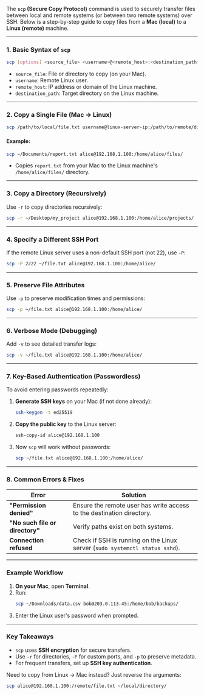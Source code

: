 The **`scp` (Secure Copy Protocol)** command is used to securely transfer files between local and remote systems (or between two remote systems) over SSH. Below is a step-by-step guide to copy files from a **Mac (local)** to a **Linux (remote)** machine.

---

### **1. Basic Syntax of `scp`**
```bash
scp [options] <source_file> <username>@<remote_host>:<destination_path>
```
- `source_file`: File or directory to copy (on your Mac).
- `username`: Remote Linux user.
- `remote_host`: IP address or domain of the Linux machine.
- `destination_path`: Target directory on the Linux machine.

---

### **2. Copy a Single File (Mac → Linux)**
```bash
scp /path/to/local/file.txt username@linux-server-ip:/path/to/remote/directory/
```
#### **Example**:
```bash
scp ~/Documents/report.txt alice@192.168.1.100:/home/alice/files/
```
- Copies `report.txt` from your Mac to the Linux machine's `/home/alice/files/` directory.

---

### **3. Copy a Directory (Recursively)**
Use `-r` to copy directories recursively:
```bash
scp -r ~/Desktop/my_project alice@192.168.1.100:/home/alice/projects/
```

---

### **4. Specify a Different SSH Port**
If the remote Linux server uses a non-default SSH port (not 22), use `-P`:
```bash
scp -P 2222 ~/file.txt alice@192.168.1.100:/home/alice/
```

---

### **5. Preserve File Attributes**
Use `-p` to preserve modification times and permissions:
```bash
scp -p ~/file.txt alice@192.168.1.100:/home/alice/
```

---

### **6. Verbose Mode (Debugging)**
Add `-v` to see detailed transfer logs:
```bash
scp -v ~/file.txt alice@192.168.1.100:/home/alice/
```

---

### **7. Key-Based Authentication (Passwordless)**
To avoid entering passwords repeatedly:
1. **Generate SSH keys** on your Mac (if not done already):
   ```bash
   ssh-keygen -t ed25519
   ```
2. **Copy the public key** to the Linux server:
   ```bash
   ssh-copy-id alice@192.168.1.100
   ```
3. Now `scp` will work without passwords:
   ```bash
   scp ~/file.txt alice@192.168.1.100:/home/alice/
   ```

---

### **8. Common Errors & Fixes**
| Error                          | Solution                                                                 |
|--------------------------------|--------------------------------------------------------------------------|
| **"Permission denied"**        | Ensure the remote user has write access to the destination directory.    |
| **"No such file or directory"**| Verify paths exist on both systems.                                      |
| **Connection refused**         | Check if SSH is running on the Linux server (`sudo systemctl status sshd`). |

---

### **Example Workflow**
1. **On your Mac**, open **Terminal**.
2. Run:
   ```bash
   scp ~/Downloads/data.csv bob@203.0.113.45:/home/bob/backups/
   ```
3. Enter the Linux user's password when prompted.

---

### **Key Takeaways**
- `scp` uses **SSH encryption** for secure transfers.
- Use `-r` for directories, `-P` for custom ports, and `-p` to preserve metadata.
- For frequent transfers, set up **SSH key authentication**.

Need to copy from Linux → Mac instead? Just reverse the arguments:
```bash
scp alice@192.168.1.100:/remote/file.txt ~/local/directory/
```